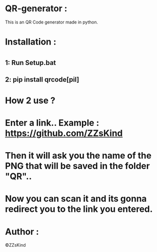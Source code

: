 # QR-generator :
This is an QR Code generator made in python.
# 
# Installation :
# 
## 1: Run Setup.bat
## 2: pip install qrcode[pil]
# 
# How 2 use ?
# 
# Enter a link.. Example : https://github.com/ZZsKind
# Then it will ask you the name of the PNG that will be saved in the folder "QR"..
# Now you can scan it and its gonna redirect you to the link you entered.

# Author :
©ZZsKind
